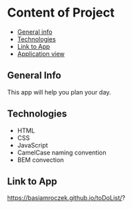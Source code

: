# Content of Project
* [General info](#general-info)
* [Technologies](#technologies)
* [Link to App](#link)
* [Application view](#application-view)

## General Info
This app will help you plan your day.

## Technologies
<ul>
<li>HTML</li>
<li>CSS</li>
<li>JavaScript</li>
<li>CamelCase naming convention</li>
<li>BEM convection</li>
</ul>

## Link to App
https://basiamroczek.github.io/toDoList/?
